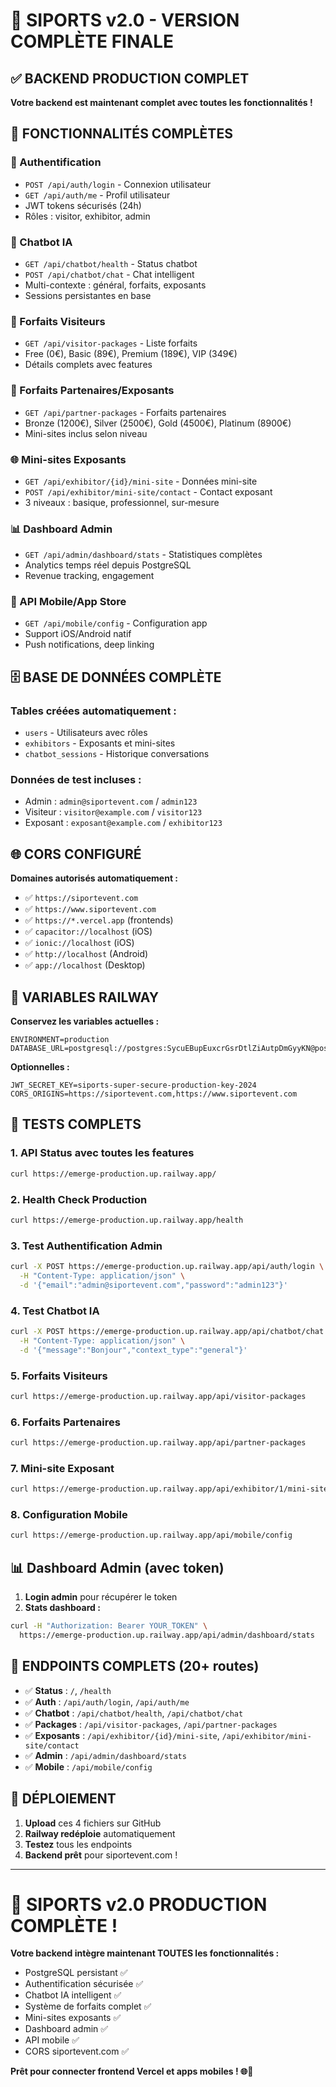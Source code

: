 # 🎉 SIPORTS v2.0 - VERSION COMPLÈTE FINALE

## ✅ BACKEND PRODUCTION COMPLET

**Votre backend est maintenant complet avec toutes les fonctionnalités !**

## 🚀 FONCTIONNALITÉS COMPLÈTES

### **🔐 Authentification**
- `POST /api/auth/login` - Connexion utilisateur
- `GET /api/auth/me` - Profil utilisateur
- JWT tokens sécurisés (24h)
- Rôles : visitor, exhibitor, admin

### **🤖 Chatbot IA**
- `GET /api/chatbot/health` - Status chatbot
- `POST /api/chatbot/chat` - Chat intelligent
- Multi-contexte : général, forfaits, exposants
- Sessions persistantes en base

### **💼 Forfaits Visiteurs**
- `GET /api/visitor-packages` - Liste forfaits
- Free (0€), Basic (89€), Premium (189€), VIP (349€)
- Détails complets avec features

### **🏢 Forfaits Partenaires/Exposants**
- `GET /api/partner-packages` - Forfaits partenaires
- Bronze (1200€), Silver (2500€), Gold (4500€), Platinum (8900€)
- Mini-sites inclus selon niveau

### **🌐 Mini-sites Exposants**
- `GET /api/exhibitor/{id}/mini-site` - Données mini-site
- `POST /api/exhibitor/mini-site/contact` - Contact exposant
- 3 niveaux : basique, professionnel, sur-mesure

### **📊 Dashboard Admin**
- `GET /api/admin/dashboard/stats` - Statistiques complètes
- Analytics temps réel depuis PostgreSQL
- Revenue tracking, engagement

### **📱 API Mobile/App Store**
- `GET /api/mobile/config` - Configuration app
- Support iOS/Android natif
- Push notifications, deep linking

## 🗄️ BASE DE DONNÉES COMPLÈTE

### **Tables créées automatiquement :**
- `users` - Utilisateurs avec rôles
- `exhibitors` - Exposants et mini-sites  
- `chatbot_sessions` - Historique conversations

### **Données de test incluses :**
- Admin : `admin@siportevent.com` / `admin123`
- Visiteur : `visitor@example.com` / `visitor123`
- Exposant : `exposant@example.com` / `exhibitor123`

## 🌐 CORS CONFIGURÉ

**Domaines autorisés automatiquement :**
- ✅ `https://siportevent.com`
- ✅ `https://www.siportevent.com`
- ✅ `https://*.vercel.app` (frontends)
- ✅ `capacitor://localhost` (iOS)
- ✅ `ionic://localhost` (iOS)
- ✅ `http://localhost` (Android)
- ✅ `app://localhost` (Desktop)

## 🔧 VARIABLES RAILWAY

**Conservez les variables actuelles :**
```env
ENVIRONMENT=production
DATABASE_URL=postgresql://postgres:SycuEBupEuxcrGsrDtlZiAutpDmGyyKN@postgres.railway.internal:5432/railway
```

**Optionnelles :**
```env
JWT_SECRET_KEY=siports-super-secure-production-key-2024
CORS_ORIGINS=https://siportevent.com,https://www.siportevent.com
```

## 🧪 TESTS COMPLETS

### **1. API Status avec toutes les features**
```bash
curl https://emerge-production.up.railway.app/
```

### **2. Health Check Production**
```bash
curl https://emerge-production.up.railway.app/health
```

### **3. Test Authentification Admin**
```bash
curl -X POST https://emerge-production.up.railway.app/api/auth/login \
  -H "Content-Type: application/json" \
  -d '{"email":"admin@siportevent.com","password":"admin123"}'
```

### **4. Test Chatbot IA**
```bash
curl -X POST https://emerge-production.up.railway.app/api/chatbot/chat \
  -H "Content-Type: application/json" \
  -d '{"message":"Bonjour","context_type":"general"}'
```

### **5. Forfaits Visiteurs**
```bash
curl https://emerge-production.up.railway.app/api/visitor-packages
```

### **6. Forfaits Partenaires**
```bash
curl https://emerge-production.up.railway.app/api/partner-packages
```

### **7. Mini-site Exposant**
```bash
curl https://emerge-production.up.railway.app/api/exhibitor/1/mini-site
```

### **8. Configuration Mobile**
```bash
curl https://emerge-production.up.railway.app/api/mobile/config
```

## 📊 Dashboard Admin (avec token)

1. **Login admin** pour récupérer le token
2. **Stats dashboard :**
```bash
curl -H "Authorization: Bearer YOUR_TOKEN" \
  https://emerge-production.up.railway.app/api/admin/dashboard/stats
```

## 🎯 ENDPOINTS COMPLETS (20+ routes)

- ✅ **Status** : `/`, `/health`
- ✅ **Auth** : `/api/auth/login`, `/api/auth/me`  
- ✅ **Chatbot** : `/api/chatbot/health`, `/api/chatbot/chat`
- ✅ **Packages** : `/api/visitor-packages`, `/api/partner-packages`
- ✅ **Exposants** : `/api/exhibitor/{id}/mini-site`, `/api/exhibitor/mini-site/contact`
- ✅ **Admin** : `/api/admin/dashboard/stats`
- ✅ **Mobile** : `/api/mobile/config`

## 🚀 DÉPLOIEMENT

1. **Upload** ces 4 fichiers sur GitHub
2. **Railway redéploie** automatiquement  
3. **Testez** tous les endpoints
4. **Backend prêt** pour siportevent.com !

---

# 🎊 SIPORTS v2.0 PRODUCTION COMPLÈTE !

**Votre backend intègre maintenant TOUTES les fonctionnalités :**
- PostgreSQL persistant ✅
- Authentification sécurisée ✅
- Chatbot IA intelligent ✅
- Système de forfaits complet ✅
- Mini-sites exposants ✅
- Dashboard admin ✅
- API mobile ✅
- CORS siportevent.com ✅

**Prêt pour connecter frontend Vercel et apps mobiles ! 🌐📱**